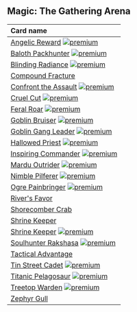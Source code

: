 ## Magic: The Gathering Arena

| Card name |
| :-------- |
| [Angelic Reward](https://github.com/mtgenius/uncube/raw/main/cards/magic-the-gathering-arena/angelic-reward.png) [![premium](https://user-images.githubusercontent.com/343837/83360751-a631d080-a338-11ea-80c6-110971103bf4.png)](https://github.com/mtgenius/uncube) |
| [Baloth Packhunter](https://github.com/mtgenius/uncube/raw/main/cards/magic-the-gathering-arena/baloth-packhunter.png) [![premium](https://user-images.githubusercontent.com/343837/83360751-a631d080-a338-11ea-80c6-110971103bf4.png)](https://github.com/mtgenius/uncube) |
| [Blinding Radiance](https://github.com/mtgenius/uncube/raw/main/cards/magic-the-gathering-arena/blinding-radiance.png) [![premium](https://user-images.githubusercontent.com/343837/83360751-a631d080-a338-11ea-80c6-110971103bf4.png)](https://github.com/mtgenius/uncube) |
| [Compound Fracture](https://github.com/mtgenius/uncube/raw/main/cards/magic-the-gathering-arena/compound-fracture.png) |
| [Confront the Assault](https://github.com/mtgenius/uncube/raw/main/cards/magic-the-gathering-arena/confront-the-assault.png) [![premium](https://user-images.githubusercontent.com/343837/83360751-a631d080-a338-11ea-80c6-110971103bf4.png)](https://github.com/mtgenius/uncube) |
| [Cruel Cut](https://github.com/mtgenius/uncube/raw/main/cards/magic-the-gathering-arena/cruel-cut.png) [![premium](https://user-images.githubusercontent.com/343837/83360751-a631d080-a338-11ea-80c6-110971103bf4.png)](https://github.com/mtgenius/uncube) |
| [Feral Roar](https://github.com/mtgenius/uncube/raw/main/cards/magic-the-gathering-arena/feral-roar.png) [![premium](https://user-images.githubusercontent.com/343837/83360751-a631d080-a338-11ea-80c6-110971103bf4.png)](https://github.com/mtgenius/uncube) |
| [Goblin Bruiser](https://github.com/mtgenius/uncube/raw/main/cards/magic-the-gathering-arena/goblin-bruiser.png) [![premium](https://user-images.githubusercontent.com/343837/83360751-a631d080-a338-11ea-80c6-110971103bf4.png)](https://github.com/mtgenius/uncube) |
| [Goblin Gang Leader](https://github.com/mtgenius/uncube/raw/main/cards/magic-the-gathering-arena/goblin-gang-leader.png) [![premium](https://user-images.githubusercontent.com/343837/83360751-a631d080-a338-11ea-80c6-110971103bf4.png)](https://github.com/mtgenius/uncube) |
| [Hallowed Priest](https://github.com/mtgenius/uncube/raw/main/cards/magic-the-gathering-arena/hallowed-priest.png) [![premium](https://user-images.githubusercontent.com/343837/83360751-a631d080-a338-11ea-80c6-110971103bf4.png)](https://github.com/mtgenius/uncube) |
| [Inspiring Commander](https://github.com/mtgenius/uncube/raw/main/cards/magic-the-gathering-arena/inspiring-commander.png) [![premium](https://user-images.githubusercontent.com/343837/83360751-a631d080-a338-11ea-80c6-110971103bf4.png)](https://github.com/mtgenius/uncube) |
| [Mardu Outrider](https://github.com/mtgenius/uncube/raw/main/cards/magic-the-gathering-arena/mardu-outrider.png) [![premium](https://user-images.githubusercontent.com/343837/83360751-a631d080-a338-11ea-80c6-110971103bf4.png)](https://github.com/mtgenius/uncube) |
| [Nimble Pilferer](https://github.com/mtgenius/uncube/raw/main/cards/magic-the-gathering-arena/nimble-pilferer.png) [![premium](https://user-images.githubusercontent.com/343837/83360751-a631d080-a338-11ea-80c6-110971103bf4.png)](https://github.com/mtgenius/uncube) |
| [Ogre Painbringer](https://github.com/mtgenius/uncube/raw/main/cards/magic-the-gathering-arena/ogre-painbringer.png) [![premium](https://user-images.githubusercontent.com/343837/83360751-a631d080-a338-11ea-80c6-110971103bf4.png)](https://github.com/mtgenius/uncube) |
| [River's Favor](https://github.com/mtgenius/uncube/raw/main/cards/magic-the-gathering-arena/rivers-favor.png) |
| [Shorecomber Crab](https://github.com/mtgenius/uncube/raw/main/cards/magic-the-gathering-arena/shorecomber-crab.png) |
| [Shrine Keeper](https://github.com/mtgenius/uncube/raw/main/cards/magic-the-gathering-arena/shrine-keeper-ww.png) |
| [Shrine Keeper](https://github.com/mtgenius/uncube/raw/main/cards/magic-the-gathering-arena/shrine-keeper-1w.png) [![premium](https://user-images.githubusercontent.com/343837/83360751-a631d080-a338-11ea-80c6-110971103bf4.png)](https://github.com/mtgenius/uncube) |
| [Soulhunter Rakshasa](https://github.com/mtgenius/uncube/raw/main/cards/magic-the-gathering-arena/soulhunter-rakshasa.png) [![premium](https://user-images.githubusercontent.com/343837/83360751-a631d080-a338-11ea-80c6-110971103bf4.png)](https://github.com/mtgenius/uncube) |
| [Tactical Advantage](https://github.com/mtgenius/uncube/raw/main/cards/magic-the-gathering-arena/tactical-advantage.png) |
| [Tin Street Cadet](https://github.com/mtgenius/uncube/raw/main/cards/magic-the-gathering-arena/tin-street-cadet.png) [![premium](https://user-images.githubusercontent.com/343837/83360751-a631d080-a338-11ea-80c6-110971103bf4.png)](https://github.com/mtgenius/uncube) |
| [Titanic Pelagosaur](https://github.com/mtgenius/uncube/raw/main/cards/magic-the-gathering-arena/titanic-pelagosaur.png) [![premium](https://user-images.githubusercontent.com/343837/83360751-a631d080-a338-11ea-80c6-110971103bf4.png)](https://github.com/mtgenius/uncube) |
| [Treetop Warden](https://github.com/mtgenius/uncube/raw/main/cards/magic-the-gathering-arena/treetop-warden.png) [![premium](https://user-images.githubusercontent.com/343837/83360751-a631d080-a338-11ea-80c6-110971103bf4.png)](https://github.com/mtgenius/uncube) |
| [Zephyr Gull](https://github.com/mtgenius/uncube/raw/main/cards/magic-the-gathering-arena/zephyr-gull.png) |
